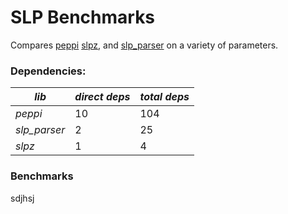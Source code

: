 # SLP Benchmarks

Compares
[peppi](https://github.com/hohav/peppi)
[slpz](https://github.com/AlexanderHarrison/slpz),
and [slp_parser](https://github.com/AlexanderHarrison/slp_parser)
on a variety of parameters.

### Dependencies:
| *lib*         | *direct deps* | *total deps* |
| ------------- | ------------- | ------------ |
| *peppi*       | 10            | 104          |
| *slp_parser*  | 2             | 25           |
| *slpz*        | 1             | 4            |

### Benchmarks

sdjhsj


